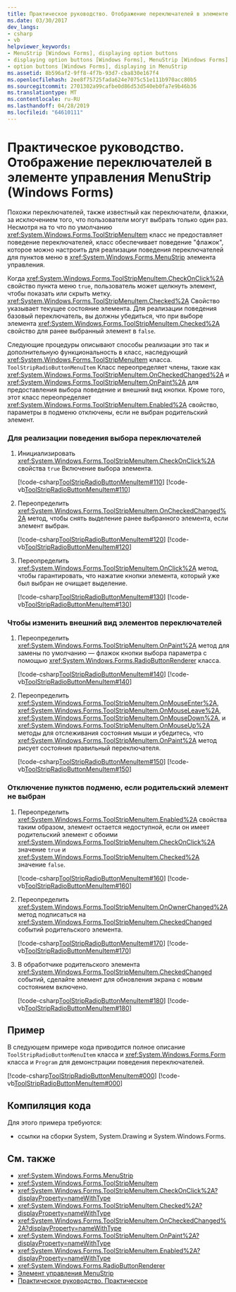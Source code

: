 ```yaml
---
title: Практическое руководство. Отображение переключателей в элементе управления MenuStrip (Windows Forms)
ms.date: 03/30/2017
dev_langs:
- csharp
- vb
helpviewer_keywords:
- MenuStrip [Windows Forms], displaying option buttons
- displaying option buttons [Windows Forms], MenuStrip [Windows Forms]
- option buttons [Windows Forms], displaying in MenuStrip
ms.assetid: 8b596af2-9ff8-4f7b-93d7-cba830e167f4
ms.openlocfilehash: 2ee8f75725fada624e7075c51e111b970acc80b5
ms.sourcegitcommit: 2701302a99cafbe0d86d53d540eb0fa7e9b46b36
ms.translationtype: MT
ms.contentlocale: ru-RU
ms.lasthandoff: 04/28/2019
ms.locfileid: "64610111"
---
```

# <a name="how-to-display-option-buttons-in-a-menustrip-windows-forms"></a>Практическое руководство. Отображение переключателей в элементе управления MenuStrip (Windows Forms)
Похожи переключателей, также известный как переключатели, флажки, за исключением того, что пользователи могут выбрать только один раз. Несмотря на то что по умолчанию <xref:System.Windows.Forms.ToolStripMenuItem> класс не предоставляет поведение переключателей, класс обеспечивает поведение "флажок", которое можно настроить для реализации поведения переключателей для пунктов меню в <xref:System.Windows.Forms.MenuStrip> элемента управления.  
  
 Когда <xref:System.Windows.Forms.ToolStripMenuItem.CheckOnClick%2A> свойство пункта меню `true`, пользователь может щелкнуть элемент, чтобы показать или скрыть метку. <xref:System.Windows.Forms.ToolStripMenuItem.Checked%2A> Свойство указывает текущее состояние элемента. Для реализации поведения базовый переключатель, вы должны убедиться, что при выборе элемента <xref:System.Windows.Forms.ToolStripMenuItem.Checked%2A> свойство для ранее выбранный элемент в `false`.  
  
 Следующие процедуры описывают способы реализации это так и дополнительную функциональность в класс, наследующий <xref:System.Windows.Forms.ToolStripMenuItem> класса. `ToolStripRadioButtonMenuItem` Класс переопределяет члены, такие как <xref:System.Windows.Forms.ToolStripMenuItem.OnCheckedChanged%2A> и <xref:System.Windows.Forms.ToolStripMenuItem.OnPaint%2A> для предоставления выбора поведение и внешний вид кнопки. Кроме того, этот класс переопределяет <xref:System.Windows.Forms.ToolStripMenuItem.Enabled%2A> свойство, параметры в подменю отключены, если не выбран родительский элемент.  
  
### <a name="to-implement-option-button-selection-behavior"></a>Для реализации поведения выбора переключателей  
  
1. Инициализировать <xref:System.Windows.Forms.ToolStripMenuItem.CheckOnClick%2A> свойства `true` Включение выбора элемента.  
  
     [!code-csharp[ToolStripRadioButtonMenuItem#110](~/samples/snippets/csharp/VS_Snippets_Winforms/ToolStripRadioButtonMenuItem/cs/ToolStripRadioButtonMenuItem.cs#110)]
     [!code-vb[ToolStripRadioButtonMenuItem#110](~/samples/snippets/visualbasic/VS_Snippets_Winforms/ToolStripRadioButtonMenuItem/vb/ToolStripRadioButtonMenuItem.vb#110)]  
  
2. Переопределить <xref:System.Windows.Forms.ToolStripMenuItem.OnCheckedChanged%2A> метод, чтобы снять выделение ранее выбранного элемента, если элемент выбран.  
  
     [!code-csharp[ToolStripRadioButtonMenuItem#120](~/samples/snippets/csharp/VS_Snippets_Winforms/ToolStripRadioButtonMenuItem/cs/ToolStripRadioButtonMenuItem.cs#120)]
     [!code-vb[ToolStripRadioButtonMenuItem#120](~/samples/snippets/visualbasic/VS_Snippets_Winforms/ToolStripRadioButtonMenuItem/vb/ToolStripRadioButtonMenuItem.vb#120)]  
  
3. Переопределить <xref:System.Windows.Forms.ToolStripMenuItem.OnClick%2A> метод, чтобы гарантировать, что нажатие кнопки элемента, который уже был выбран не очищает выделение.  
  
     [!code-csharp[ToolStripRadioButtonMenuItem#130](~/samples/snippets/csharp/VS_Snippets_Winforms/ToolStripRadioButtonMenuItem/cs/ToolStripRadioButtonMenuItem.cs#130)]
     [!code-vb[ToolStripRadioButtonMenuItem#130](~/samples/snippets/visualbasic/VS_Snippets_Winforms/ToolStripRadioButtonMenuItem/vb/ToolStripRadioButtonMenuItem.vb#130)]  
  
### <a name="to-modify-the-appearance-of-the-option-button-items"></a>Чтобы изменить внешний вид элементов переключателей  
  
1. Переопределить <xref:System.Windows.Forms.ToolStripMenuItem.OnPaint%2A> метод для замены по умолчанию — флажок кнопки выбора параметра с помощью <xref:System.Windows.Forms.RadioButtonRenderer> класса.  
  
     [!code-csharp[ToolStripRadioButtonMenuItem#140](~/samples/snippets/csharp/VS_Snippets_Winforms/ToolStripRadioButtonMenuItem/cs/ToolStripRadioButtonMenuItem.cs#140)]
     [!code-vb[ToolStripRadioButtonMenuItem#140](~/samples/snippets/visualbasic/VS_Snippets_Winforms/ToolStripRadioButtonMenuItem/vb/ToolStripRadioButtonMenuItem.vb#140)]  
  
2. Переопределить <xref:System.Windows.Forms.ToolStripMenuItem.OnMouseEnter%2A>, <xref:System.Windows.Forms.ToolStripMenuItem.OnMouseLeave%2A>, <xref:System.Windows.Forms.ToolStripMenuItem.OnMouseDown%2A>, и <xref:System.Windows.Forms.ToolStripMenuItem.OnMouseUp%2A> методы для отслеживания состояния мыши и убедитесь, что <xref:System.Windows.Forms.ToolStripMenuItem.OnPaint%2A> метод рисует состояния правильный переключателя.  
  
     [!code-csharp[ToolStripRadioButtonMenuItem#150](~/samples/snippets/csharp/VS_Snippets_Winforms/ToolStripRadioButtonMenuItem/cs/ToolStripRadioButtonMenuItem.cs#150)]
     [!code-vb[ToolStripRadioButtonMenuItem#150](~/samples/snippets/visualbasic/VS_Snippets_Winforms/ToolStripRadioButtonMenuItem/vb/ToolStripRadioButtonMenuItem.vb#150)]  
  
### <a name="to-disable-options-on-a-submenu-when-the-parent-item-is-not-selected"></a>Отключение пунктов подменю, если родительский элемент не выбран  
  
1. Переопределить <xref:System.Windows.Forms.ToolStripMenuItem.Enabled%2A> свойства таким образом, элемент остается недоступной, если он имеет родительский элемент с обоими <xref:System.Windows.Forms.ToolStripMenuItem.CheckOnClick%2A> значение `true` и <xref:System.Windows.Forms.ToolStripMenuItem.Checked%2A> значение `false`.  
  
     [!code-csharp[ToolStripRadioButtonMenuItem#160](~/samples/snippets/csharp/VS_Snippets_Winforms/ToolStripRadioButtonMenuItem/cs/ToolStripRadioButtonMenuItem.cs#160)]
     [!code-vb[ToolStripRadioButtonMenuItem#160](~/samples/snippets/visualbasic/VS_Snippets_Winforms/ToolStripRadioButtonMenuItem/vb/ToolStripRadioButtonMenuItem.vb#160)]  
  
2. Переопределить <xref:System.Windows.Forms.ToolStripMenuItem.OnOwnerChanged%2A> метод подписаться на <xref:System.Windows.Forms.ToolStripMenuItem.CheckedChanged> событий родительского элемента.  
  
     [!code-csharp[ToolStripRadioButtonMenuItem#170](~/samples/snippets/csharp/VS_Snippets_Winforms/ToolStripRadioButtonMenuItem/cs/ToolStripRadioButtonMenuItem.cs#170)]
     [!code-vb[ToolStripRadioButtonMenuItem#170](~/samples/snippets/visualbasic/VS_Snippets_Winforms/ToolStripRadioButtonMenuItem/vb/ToolStripRadioButtonMenuItem.vb#170)]  
  
3. В обработчике родительского элемента <xref:System.Windows.Forms.ToolStripMenuItem.CheckedChanged> событий, сделайте элемент для обновления экрана с новым состоянием включено.  
  
     [!code-csharp[ToolStripRadioButtonMenuItem#180](~/samples/snippets/csharp/VS_Snippets_Winforms/ToolStripRadioButtonMenuItem/cs/ToolStripRadioButtonMenuItem.cs#180)]
     [!code-vb[ToolStripRadioButtonMenuItem#180](~/samples/snippets/visualbasic/VS_Snippets_Winforms/ToolStripRadioButtonMenuItem/vb/ToolStripRadioButtonMenuItem.vb#180)]  
  
## <a name="example"></a>Пример  
 В следующем примере кода приводится полное описание `ToolStripRadioButtonMenuItem` класса и <xref:System.Windows.Forms.Form> класса и `Program` для демонстрации поведения переключателей.  
  
 [!code-csharp[ToolStripRadioButtonMenuItem#000](~/samples/snippets/csharp/VS_Snippets_Winforms/ToolStripRadioButtonMenuItem/cs/ToolStripRadioButtonMenuItem.cs#000)]
 [!code-vb[ToolStripRadioButtonMenuItem#000](~/samples/snippets/visualbasic/VS_Snippets_Winforms/ToolStripRadioButtonMenuItem/vb/ToolStripRadioButtonMenuItem.vb#000)]  
  
## <a name="compiling-the-code"></a>Компиляция кода  
 Для этого примера требуются:  
  
- ссылки на сборки System, System.Drawing и System.Windows.Forms.  
  
## <a name="see-also"></a>См. также

- <xref:System.Windows.Forms.MenuStrip>
- <xref:System.Windows.Forms.ToolStripMenuItem>
- <xref:System.Windows.Forms.ToolStripMenuItem.CheckOnClick%2A?displayProperty=nameWithType>
- <xref:System.Windows.Forms.ToolStripMenuItem.Checked%2A?displayProperty=nameWithType>
- <xref:System.Windows.Forms.ToolStripMenuItem.OnCheckedChanged%2A?displayProperty=nameWithType>
- <xref:System.Windows.Forms.ToolStripMenuItem.OnPaint%2A?displayProperty=nameWithType>
- <xref:System.Windows.Forms.ToolStripMenuItem.Enabled%2A?displayProperty=nameWithType>
- <xref:System.Windows.Forms.RadioButtonRenderer>
- [Элемент управления MenuStrip](menustrip-control-windows-forms.md)
- [Практическое руководство. Практическое](how-to-implement-a-custom-toolstriprenderer.md)
